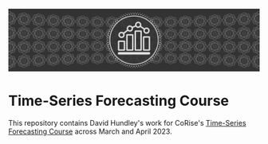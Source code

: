 ![](docs/github-banner.png)

# Time-Series Forecasting Course
This repository contains David Hundley's work for CoRise's [Time-Series Forecasting Course](https://corise.com/course/forecasting-with-machine-learning) across March and April 2023.
